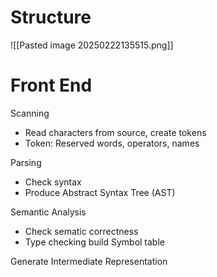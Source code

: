 # Structure
![[Pasted image 20250222135515.png]]
# Front End
Scanning
- Read characters from source, create tokens
- Token: Reserved words, operators, names

Parsing
- Check syntax
- Produce Abstract Syntax Tree (AST)

Semantic Analysis
- Check sematic correctness
- Type checking build Symbol table

Generate Intermediate Representation